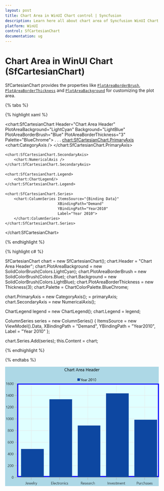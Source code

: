 ```yaml
---
layout: post
title: Chart Area in WinUI Chart control | Syncfusion
description: Learn here all about chart area of Syncfusion WinUI Chart (SfCartesianChart) control with key features and more.
platform: WinUI
control: SfCartesianChart
documentation: ug
---
```


# Chart Area in WinUI Chart (SfCartesianChart)

SfCartesianChart provides the properties like [`PlotAreaBorderBrush`](), [`PlotAreaBorderThickness`]() and [`PlotAreaBackground`]() for customizing the plot area.

{% tabs %}

{% highlight xaml %}

<chart:SfCartesianChart Header="Chart Area Header"        PlotAreaBackground="LightCyan"  Background="LightBlue"   PlotAreaBorderBrush="Blue"  PlotAreaBorderThickness="3"  Palette="BlueChrome">
. . .
    <chart:SfCartesianChart.PrimaryAxis>
        <chart:CategoryAxis  />
    </chart:SfCartesianChart.PrimaryAxis>

    <chart:SfCartesianChart.SecondaryAxis>
        <chart:NumericalAxis />
    </chart:SfCartesianChart.SecondaryAxis>

    <chart:SfCartesianChart.Legend>
        <chart:ChartLegend/>
    </chart:SfCartesianChart.Legend>

    <chart:SfCartesianChart.Series>
        <chart:ColumnSeries ItemsSource="{Binding Data}" 
                            XBindingPath="Demand" 
                            YBindingPath="Year2010" 
                            Label="Year 2010">
        </chart:ColumnSeries>
    </chart:SfCartesianChart.Series>

</chart:SfCartesianChart>

{% endhighlight %}

{% highlight c# %}

SfCartesianChart chart = new SfCartesianChart();
chart.Header = "Chart Area Header";
chart.PlotAreaBackground = new SolidColorBrush(Colors.LightCyan);
chart.PlotAreaBorderBrush = new SolidColorBrush(Colors.Blue);
chart.Background = new SolidColorBrush(Colors.LightBlue);
chart.PlotAreaBorderThickness = new Thickness(3);
chart.Palette = ChartColorPalette.BlueChrome;

chart.PrimaryAxis = new CategoryAxis();
 = primaryAxis;
chart.SecondaryAxis = new NumericalAxis();

ChartLegend legend = new ChartLegend();
chart.Legend = legend;

ColumnSeries series = new ColumnSeries()
{
    ItemsSource = new ViewModel().Data,
    XBindingPath = "Demand",
    YBindingPath = "Year2010",
    Label = "Year 2010"
};

chart.Series.Add(series);
this.Content = chart;

{% endhighlight %}

{% endtabs %}

![Chart Area support in WinUI chart](Chart-Area_images/WinUI_chart_area.png)

